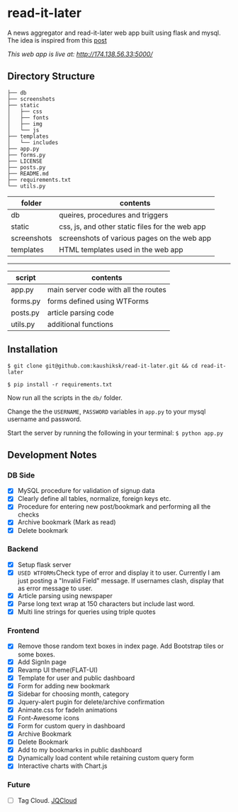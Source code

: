 # read-it-later
A news aggregator and read-it-later web app built using flask and mysql.
The idea is inspired from this
[post](https://github.com/shekhargulati/52-technologies-in-2016/tree/master/16-newspaper)

*This web app is live at: http://174.138.56.33:5000/*

## Directory Structure 
```
├── db
├── screenshots
├── static
│   ├── css
│   ├── fonts
│   ├── img
│   └── js
├── templates
│   └── includes
├── app.py
├── forms.py
├── LICENSE
├── posts.py
├── README.md
├── requirements.txt
└── utils.py

```

|folder|contents|
|-----|--------|
|db| queires, procedures and triggers|
|static| css, js, and other static files for the web app|
|screenshots| screenshots of various pages on the web app|
|templates| HTML templates used in the web app|

---
|script|contents|
|-----|--------|
|app.py| main server code with all the routes|
|forms.py| forms defined using WTForms|
|posts.py| article parsing code|
|utils.py| additional functions|

## Installation

`$ git clone git@github.com:kaushiksk/read-it-later.git && cd read-it-later`

`$ pip install -r requirements.txt`

Now run all the scripts in the `db/` folder.

Change the the `USERNAME`, `PASSWORD` variables in `app.py` to your mysql
username and password.

Start the server by running the following in your terminal: `$ python app.py`

## Development Notes

### DB Side
 - [x] MySQL procedure for validation of signup data
 - [x] Clearly define all tables, normalize, foreign keys etc.
 - [x] Procedure for entering new post/bookmark and performing all the checks
 - [x] Archive bookmark (Mark as read)
 - [x] Delete bookmark
 
### Backend 
 - [x] Setup flask server
 - [x] `USED WTFORMs`Check type of error and display it to user. Currently I am just posting a "Invalid
   Field" message. If usernames clash, display that as error message to user.
 - [x] Article parsing using newspaper
 - [x] Parse long text wrap at 150 characters but include last word.
 - [x] Multi line strings for queries using triple quotes

### Frontend
 - [x] Remove those random text boxes in index page. Add Bootstrap tiles or some
   boxes.
 - [x] Add SignIn page
 - [x] Revamp UI theme(FLAT-UI)
 - [x] Template for user and public dashboard
 - [x] Form for adding new bookmark
 - [x] Sidebar for choosing month, category
 - [x] Jquery-alert pugin for delete/archive confirmation
 - [x] Animate.css for fadeIn animations
 - [x] Font-Awesome icons
 - [x] Form for custom query in dashboard
 - [x] Archive Bookmark
 - [x] Delete Bookmark
 - [x] Add to my bookmarks in public dashboard
 - [x] Dynamically load content while retaining custom query form 
 - [x] Interactive charts with Chart.js

### Future
 - [ ] Tag Cloud. [JQCloud](http://primegap.net/2011/03/04/jqcloud-a-jquery-plugin-to-build-neat-word-clouds/)
